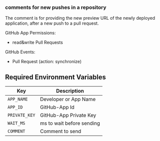 ### comments for new pushes in a repository
The comment is for providing the new preview URL
of the newly deployed application, after a new push to a pull request.

GitHub App Permissions:
* read&write Pull Requests

GitHub Events:
* Pull Request (action: synchronize)

## Required Environment Variables

| Key             | Description              |
| ----------------|--------------------------|
| `APP_NAME`      | Developer or App Name    |
| `APP_ID`        | GitHub-App Id            |
| `PRIVATE_KEY`   | GitHub-App Private Key   |
| `WAIT_MS`       | ms to wait before sending|
| `COMMENT`       | Comment to send          |
